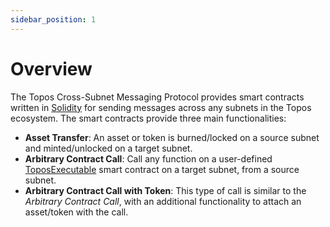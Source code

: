 ```yaml
---
sidebar_position: 1
---
```


# Overview

The Topos Cross-Subnet Messaging Protocol provides smart contracts written in [Solidity](https://docs.soliditylang.org/en/latest/) for sending messages across any subnets in the Topos ecosystem. The smart contracts provide three main functionalities:

- **Asset Transfer**: An asset or token is burned/locked on a source subnet and minted/unlocked on a target subnet.
- **Arbitrary Contract Call**: Call any function on a user-defined [ToposExecutable](/build/topos-smart-contracts/topos-executables) smart contract on a target subnet, from a source subnet.
- **Arbitrary Contract Call with Token**: This type of call is similar to the *Arbitrary Contract Call*, with an additional functionality to attach an asset/token with the call.

